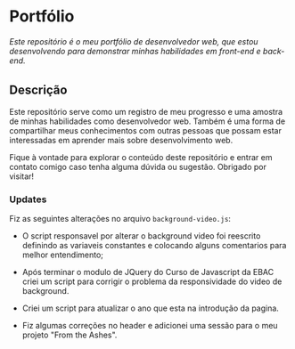 # Portfólio
###### Este repositório é o meu portfólio de desenvolvedor web, que estou desenvolvendo para demonstrar minhas habilidades em front-end e back-end. 
## Descrição

Este repositório serve como um registro de meu progresso e uma amostra de minhas habilidades como desenvolvedor web. Também é uma forma de compartilhar meus conhecimentos com outras pessoas que possam estar interessadas em aprender mais sobre desenvolvimento web.

Fique à vontade para explorar o conteúdo deste repositório e entrar em contato comigo caso tenha alguma dúvida ou sugestão. Obrigado por visitar!
### Updates

Fiz as seguintes alterações no arquivo `background-video.js`:

- O script responsavel por alterar o background video foi reescrito definindo as variaveis constantes e colocando alguns comentarios para melhor entendimento;  
- Após terminar o modulo de JQuery do Curso de Javascript da EBAC criei um script para corrigir o problema da responsividade do video de background.  

- Criei um script para atualizar o ano que esta na introdução da pagina.

- Fiz algumas correções no header e adicionei uma sessão para o meu projeto "From the Ashes".